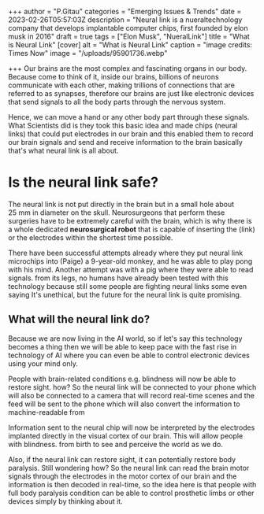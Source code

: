 +++
author = "P.Gitau"
categories = "Emerging Issues & Trends"
date = 2023-02-26T05:57:03Z
description = "Neural link is a nueraltechnology company that develops implantable computer chips, first founded by elon musk in 2016"
draft = true
tags = ["Elon Musk", "NueralLink"]
title = "What is Neural Link"
[cover]
alt = "What is Neural Link"
caption = "image credits: Times Now"
image = "/uploads/95901736.webp"

+++
Our brains are the most complex and fascinating organs in our body. Because come to think of it, inside our brains, billions of neurons communicate with each other, making trillions of connections that are referred to as synapses, therefore our brains are just like electronic devices that send signals to all the body parts through the nervous system. 

Hence, we can move a hand or any other body part through these signals. What Scientists did is they took this basic idea and made chips (neural links) that could put electrodes in our brain and this enabled them to record our brain signals and send and receive information to the brain basically that's what neural link is all about.

# Is the neural link safe?

The neural link is not put directly in the brain but in a small hole about 25 mm in diameter on the skull. Neurosurgeons that perform these surgeries have to be extremely careful with the brain, which is why there is a whole dedicated **neurosurgical robot** that is capable of inserting the (link) or the electrodes within the shortest time possible. 

There have been successful attempts already where they put neural link microchips into (Paige) a 9-year-old monkey, and he was able to play pong with his mind. Another attempt was with a pig where they were able to read signals. from its legs, no humans have already been tested with this technology because still some people are fighting neural links some even saying It's unethical, but the future for the neural link is quite promising. 

## What will the neural link do?

Because we are now living in the AI world, so if let's say this technology becomes a thing then we will be able to keep pace with the fast rise in technology of AI where you can even be able to control electronic devices using your mind only. 

People with brain-related conditions e.g. blindness will now be able to restore sight. how? So the neural link will be connected to your phone which will also be connected to a camera that will record real-time scenes and the feed will be sent to the phone which will also convert the information to machine-readable from 

Information sent to the neural chip will now be interpreted by the electrodes implanted directly in the visual cortex of our brain. This will allow people with blindness. from birth to see and perceive the world as we do.

Also, if the neural link can restore sight, it can potentially restore body paralysis. Still wondering how? So the neural link can read the brain motor signals through the electrodes in the motor cortex of our brain and the information is then decoded in real-time, so the idea here is that people with full body paralysis condition can be able to control prosthetic limbs or other devices simply by thinking about it.